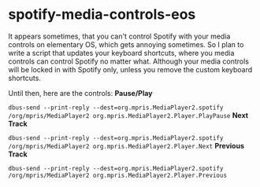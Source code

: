 # spotify-media-controls-eos
It appears sometimes, that you can't control Spotify with your media controls on elementary OS, which gets annoying sometimes.
So I plan to write a script that updates your keyboard shortcuts, where you media controls can control Spotify no matter what.
Although your media controls will be locked in with Spotify only, unless you remove the custom keyboard shortcuts.

Until then, here are the controls:
**Pause/Play**

```dbus-send --print-reply --dest=org.mpris.MediaPlayer2.spotify /org/mpris/MediaPlayer2 org.mpris.MediaPlayer2.Player.PlayPause```
**Next Track**

```dbus-send --print-reply --dest=org.mpris.MediaPlayer2.spotify /org/mpris/MediaPlayer2 org.mpris.MediaPlayer2.Player.Next```
**Previous Track**

```dbus-send --print-reply --dest=org.mpris.MediaPlayer2.spotify /org/mpris/MediaPlayer2 org.mpris.MediaPlayer2.Player.Previous```
